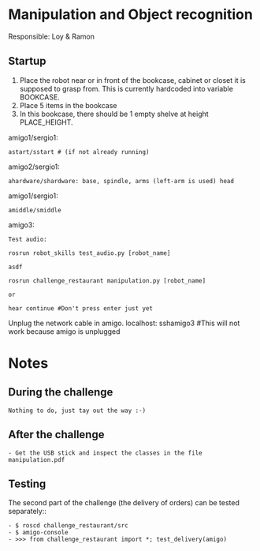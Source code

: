 # Manipulation and Object recognition

Responsible: Loy & Ramon

## Startup

1. Place the robot near or in front of the bookcase, cabinet or closet it is supposed to grasp from. This is currently hardcoded into variable BOOKCASE.
2. Place 5 items in the bookcase
3. In this bookcase, there should be 1 empty shelve at height PLACE_HEIGHT. 

amigo1/sergio1:

    astart/sstart # (if not already running)

amigo2/sergio1:

    ahardware/shardware: base, spindle, arms (left-arm is used) head

amigo1/sergio1:

    amiddle/smiddle

amigo3:

    Test audio:

    rosrun robot_skills test_audio.py [robot_name]

    asdf

    rosrun challenge_restaurant manipulation.py [robot_name]

    or

    hear continue #Don't press enter just yet

Unplug the network cable in amigo.
localhost:
    sshamigo3 #This will not work because amigo is unplugged

# Notes

During the challenge
--------------------

    Nothing to do, just tay out the way :-)

After the challenge
-------------------

    - Get the USB stick and inspect the classes in the file manipulation.pdf

Testing
-------
The second part of the challenge (the delivery of orders) can be tested separately::

    - $ roscd challenge_restaurant/src
    - $ amigo-console
    - >>> from challenge_restaurant import *; test_delivery(amigo)